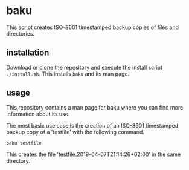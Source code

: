 # baku

This script creates ISO-8601 timestamped backup copies of files and directories.

## installation

Download or clone the repository and execute the install script `./install.sh`.
This installs `baku` and its man page.

## usage

This repository contains a man page for baku where you can find more information
about its use.

The most basic use case is the creation of an ISO-8601 timestamped backup copy
of a 'testfile' with the following command.

```bash
baku testfile
```

This creates the file 'testfile.2019-04-07T21:14:26+02:00' in the same
directory.
